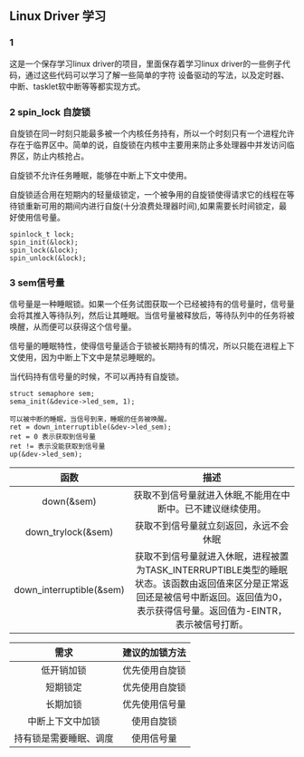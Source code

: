 ## Linux Driver 学习

### 1

这是一个保存学习linux driver的项目，里面保存着学习linux driver的一些例子代码，通过这些代码可以学习了解一些简单的字符
设备驱动的写法，以及定时器、中断、tasklet软中断等等都实现方式。

### 2 spin_lock 自旋锁

自旋锁在同一时刻只能最多被一个内核任务持有，所以一个时刻只有一个进程允许存在于临界区中。简单的说，自旋锁在内核中主要用来防止多处理器中并发访问临界区，防止内核抢占。

自旋锁不允许任务睡眠，能够在中断上下文中使用。

自旋锁适合用在短期内的轻量级锁定，一个被争用的自旋锁使得请求它的线程在等待锁重新可用的期间内进行自旋(十分浪费处理器时间),如果需要长时间锁定，最好使用信号量。


```
spinlock_t lock;
spin_init(&lock);
spin_lock(&lock);
spin_unlock(&lock);
```

### 3 sem信号量

信号量是一种睡眠锁。如果一个任务试图获取一个已经被持有的信号量时，信号量会将其推入等待队列，然后让其睡眠。当信号量被释放后，等待队列中的任务将被唤醒，从而便可以获得这个信号量。

信号量的睡眠特性，使得信号量适合于锁被长期持有的情况，所以只能在进程上下文使用，因为中断上下文中是禁忌睡眠的。

当代码持有信号量的时候，不可以再持有自旋锁。


```
struct semaphore sem;
sema_init(&device->led_sem, 1);

可以被中断的睡眠，当信号到来，睡眠的任务被唤醒。
ret = down_interruptible(&dev->led_sem);
ret = 0 表示获取到信号量
ret != 表示没能获取到信号量
up(&dev->led_sem);

```

| 函数 | 描述 |
|:-:|:-:|
| down(&sem) |	获取不到信号量就进入休眠,不能用在中断中。已不建议继续使用。|
| down_trylock(&sem) |	获取不到信号量就立刻返回，永远不会休眠 |
| down_interruptible(&sem)  | 获取不到信号量就进入休眠，进程被置为TASK_INTERRUPTIBLE类型的睡眠状态。该函数由返回值来区分是正常返回还是被信号中断返回。返回值为0，表示获得信号量。返回值为-EINTR，表示被信号打断。|


| 需求 | 建议的加锁方法 |
|:-:|:-:|
|低开销加锁 | 优先使用自旋锁 |
|短期锁定 | 优先使用自旋锁 |
|长期加锁 | 优先使用信号量 |
|中断上下文中加锁 | 使用自旋锁 |
|持有锁是需要睡眠、调度 | 使用信号量 |



